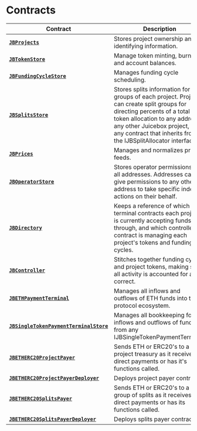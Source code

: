 # Contracts

| Contract                                                                           | Description                                                                                                                                                                                                                                                   |
| ---------------------------------------------------------------------------------- | ------------------------------------------------------------------------------------------------------------------------------------------------------------------------------------------------------------------------------------------------------------- |
| [**`JBProjects`**](/v4/deprecated/v2/contracts/jbprojects/README.md)                                                    | Stores project ownership and identifying information.                                                                     |
| [**`JBTokenStore`**](/v4/deprecated/v2/contracts/jbtokenstore/README.md)                                             | Manage token minting, burning, and account balances.                                                                                                                                         |
| [**`JBFundingCycleStore`**](/v4/deprecated/v2/contracts/jbfundingcyclestore/README.md)                                  | Manages funding cycle scheduling.                                                                                                                                                                                    |
| [**`JBSplitsStore`**](/v4/deprecated/v2/contracts/jbsplitsstore/README.md)                                                | Stores splits information for all groups of each project. Projects can create split groups for directing percents of a total token allocation to any address, any other Juicebox project, or any contract that inherits from the IJBSplitAllocator interface. |
| [**`JBPrices`**](/v4/deprecated/v2/contracts/jbprices/README.md)                                                        | Manages and normalizes price feeds.                                                                                                                                                                                                                           |
| [**`JBOperatorStore`**](/v4/deprecated/v2/contracts/jboperatorstore/README.md)                                          | Stores operator permissions for all addresses. Addresses can give permissions to any other address to take specific indexed actions on their behalf.                                                                                                          |
| [**`JBDirectory`**](/v4/deprecated/v2/contracts/jbdirectory)                                                  | Keeps a reference of which terminal contracts each project is currently accepting funds through, and which controller contract is managing each project's tokens and funding cycles.                                                                          |
| [**`JBController`**](/v4/deprecated/v2/contracts/or-controllers/jbcontroller/README.md)                                 | Stitches together funding cycles and project tokens, making sure all activity is accounted for and correct.                                                                                                                                                 |
| [**`JBETHPaymentTerminal`**](/v4/deprecated/v2/contracts/or-payment-terminals/jbethpaymentterminal/README.md)           | Manages all inflows and outflows of ETH funds into the protocol ecosystem.                                                                                                                                                                          |
| [**`JBSingleTokenPaymentTerminalStore`**](/v4/deprecated/v2/contracts/jbsingletokenpaymentterminalstore/README.md) | Manages all bookkeeping for inflows and outflows of funds from any IJBSingleTokenPaymentTerminal.                                                                                                                                                                                            |
| [**`JBETHERC20ProjectPayer`**](/v4/deprecated/v2/contracts/or-utilities/jbetherc20projectpayer/README.md) | Sends ETH or ERC20's to a project treasury as it receives direct payments or has it's functions called.                                                                                                                                                                                           |
| [**`JBETHERC20ProjectPayerDeployer`**](/v4/deprecated/v2/contracts/or-utilities/jbetherc20projectpayerdeployer/README.md) | Deploys project payer contracts.                                                                                                                                                                                         |
| [**`JBETHERC20SplitsPayer`**](/v4/deprecated/v2/contracts/or-utilities/jbetherc20splitspayer/README.md) |  Sends ETH or ERC20's to a group of splits as it receives direct payments or has its functions called.                                                                                                                                                                                           |
| [**`JBETHERC20SplitsPayerDeployer`**](/v4/deprecated/v2/contracts/or-utilities/jbetherc20splitspayerdeployer/README.md) | Deploys splits payer contracts.                                                                                                                                                                                         |

